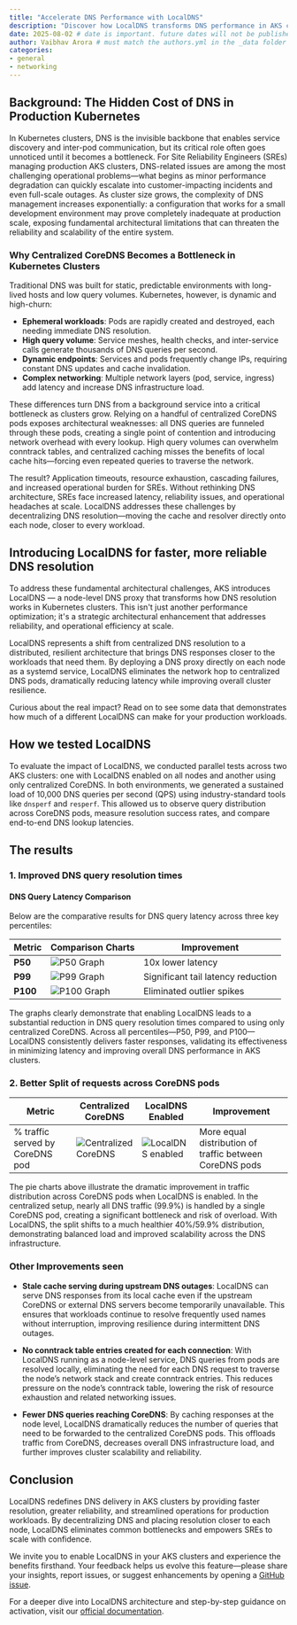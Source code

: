 ```yaml
---
title: "Accelerate DNS Performance with LocalDNS"
description: "Discover how LocalDNS transforms DNS performance in AKS clusters with 10x latency reduction, enhanced reliability, and improved operational visibility for SREs."
date: 2025-08-02 # date is important. future dates will not be published
author: Vaibhav Arora # must match the authors.yml in the _data folder
categories: 
- general 
- networking
---
```


## Background: The Hidden Cost of DNS in Production Kubernetes

In Kubernetes clusters, DNS is the invisible backbone that enables service discovery and inter-pod communication, but its critical role often goes unnoticed until it becomes a bottleneck. For Site Reliability Engineers (SREs) managing production AKS clusters, DNS-related issues are among the most challenging operational problems—what begins as minor performance degradation can quickly escalate into customer-impacting incidents and even full-scale outages. As cluster size grows, the complexity of DNS management increases exponentially: a configuration that works for a small development environment may prove completely inadequate at production scale, exposing fundamental architectural limitations that can threaten the reliability and scalability of the entire system.

### Why Centralized CoreDNS Becomes a Bottleneck in Kubernetes Clusters

Traditional DNS was built for static, predictable environments with long-lived hosts and low query volumes. Kubernetes, however, is dynamic and high-churn:

- **Ephemeral workloads**: Pods are rapidly created and destroyed, each needing immediate DNS resolution.
- **High query volume**: Service meshes, health checks, and inter-service calls generate thousands of DNS queries per second.
- **Dynamic endpoints**: Services and pods frequently change IPs, requiring constant DNS updates and cache invalidation.
- **Complex networking**: Multiple network layers (pod, service, ingress) add latency and increase DNS infrastructure load.

These differences turn DNS from a background service into a critical bottleneck as clusters grow. Relying on a handful of centralized CoreDNS pods exposes architectural weaknesses: all DNS queries are funneled through these pods, creating a single point of contention and introducing network overhead with every lookup. High query volumes can overwhelm conntrack tables, and centralized caching misses the benefits of local cache hits—forcing even repeated queries to traverse the network.

The result? Application timeouts, resource exhaustion, cascading failures, and increased operational burden for SREs. Without rethinking DNS architecture, SREs face increased latency, reliability issues, and operational headaches at scale. LocalDNS addresses these challenges by decentralizing DNS resolution—moving the cache and resolver directly onto each node, closer to every workload.

## Introducing LocalDNS for faster, more reliable DNS resolution

To address these fundamental architectural challenges, AKS introduces LocalDNS — a node-level DNS proxy that transforms how DNS resolution works in Kubernetes clusters. This isn't just another performance optimization; it's a strategic architectural enhancement that addresses reliability, and operational efficiency at scale.

LocalDNS represents a shift from centralized DNS resolution to a distributed, resilient architecture that brings DNS responses closer to the workloads that need them. By deploying a DNS proxy directly on each node as a systemd service, LocalDNS eliminates the network hop to centralized DNS pods, dramatically reducing latency while improving overall cluster resilience.

Curious about the real impact? Read on to see some data that demonstrates how much of a different LocalDNS can make for your production workloads.

## How we tested LocalDNS

To evaluate the impact of LocalDNS, we conducted parallel tests across two AKS clusters: one with LocalDNS enabled on all nodes and another using only centralized CoreDNS. In both environments, we generated a sustained load of 10,000 DNS queries per second (QPS) using industry-standard tools like `dnsperf` and `resperf`. This allowed us to observe query distribution across CoreDNS pods, measure resolution success rates, and compare end-to-end DNS lookup latencies.

## The results

### 1. Improved DNS query resolution times

#### **DNS Query Latency Comparison**

Below are the comparative results for DNS query latency across three key percentiles:

| Metric   | Comparison Charts | Improvement |
|----------|---------------------|-------------|
| **P50**  | ![P50 Graph](/assets/images/accelerate-dns-performance-with-localdns/DNSComparisonP50.png) |  10x lower latency |
| **P99**  | ![P99 Graph](/assets/images/accelerate-dns-performance-with-localdns/DNSComparisonP99.png) |  Significant tail latency reduction |
| **P100** | ![P100 Graph](/assets/images/accelerate-dns-performance-with-localdns/DNSComparisonP100.png) |  Eliminated outlier spikes |

The graphs clearly demonstrate that enabling LocalDNS leads to a substantial reduction in DNS query resolution times compared to using only centralized CoreDNS. Across all percentiles—P50, P99, and P100—LocalDNS consistently delivers faster responses, validating its effectiveness in minimizing latency and improving overall DNS performance in AKS clusters.

### 2. Better Split of requests across CoreDNS pods

| Metric   | Centralized CoreDNS | LocalDNS Enabled | Improvement |
|----------|---------------------|------------------|-------------|
| % traffic served by CoreDNS pod | ![Centralized CoreDNS](/assets/images/accelerate-dns-performance-with-localdns/corednsdistribution_nolocaldns.png) | ![LocalDNS enabled](/assets/images/accelerate-dns-performance-with-localdns/corednstrafficdistribution_localdns.png) | More equal distribution of traffic between CoreDNS pods |

The pie charts above illustrate the dramatic improvement in traffic distribution across CoreDNS pods when LocalDNS is enabled. In the centralized setup, nearly all DNS traffic (99.9%) is handled by a single CoreDNS pod, creating a significant bottleneck and risk of overload. With LocalDNS, the split shifts to a much healthier 40%/59.9% distribution, demonstrating balanced load and improved scalability across the DNS infrastructure.

### Other Improvements seen

- **Stale cache serving during upstream DNS outages**: LocalDNS can serve DNS responses from its local cache even if the upstream CoreDNS or external DNS servers become temporarily unavailable. This ensures that workloads continue to resolve frequently used names without interruption, improving resilience during intermittent DNS outages.

- **No conntrack table entries created for each connection**: With LocalDNS running as a node-level service, DNS queries from pods are resolved locally, eliminating the need for each DNS request to traverse the node’s network stack and create conntrack entries. This reduces pressure on the node’s conntrack table, lowering the risk of resource exhaustion and related networking issues.

- **Fewer DNS queries reaching CoreDNS**: By caching responses at the node level, LocalDNS dramatically reduces the number of queries that need to be forwarded to the centralized CoreDNS pods. This offloads traffic from CoreDNS, decreases overall DNS infrastructure load, and further improves cluster scalability and reliability.

## Conclusion 

LocalDNS redefines DNS delivery in AKS clusters by providing faster resolution, greater reliability, and streamlined operations for production workloads. By decentralizing DNS and placing resolution closer to each node, LocalDNS eliminates common bottlenecks and empowers SREs to scale with confidence.

We invite you to enable LocalDNS in your AKS clusters and experience the benefits firsthand. Your feedback helps us evolve this feature—please share your insights, report issues, or suggest enhancements by opening a [GitHub issue](https://github.com/Azure/AKS/issues).

For a deeper dive into LocalDNS architecture and step-by-step guidance on activation, visit our [official documentation](https://aka.ms/aks-localdns).


